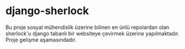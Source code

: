 # django-sherlock

Bu proje sosyal mühendislik üzerine bilinen en ünlü repolardan olan sherlock'u django tabanlı bir websiteye çevirmek üzerine yapılmaktadır. Proje gelişme aşamasındadır.
